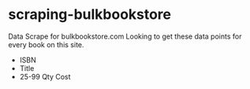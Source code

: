 # scraping-bulkbookstore

Data Scrape for bulkbookstore.com
Looking to get these data points for every book on this site.

* ISBN
* Title
* 25-99 Qty Cost
